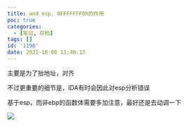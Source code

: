 ```yaml
---
title: and esp, 0FFFFFFF0h的作用
poc: true
categories:
  - [笔记, 存档]
tags: []
id: '1198'
date: 2021-10-08 11:40:13
---
```


主要是为了抬地址，对齐

不过更重要的细节是，IDA有时会因此对esp分析错误

基于esp，而非ebp的函数体需要多加注意，最好还是去动调一下

![](https://raw.githubusercontent.com/Valkierja/ALLPIC/main/img/202303181101059.png)